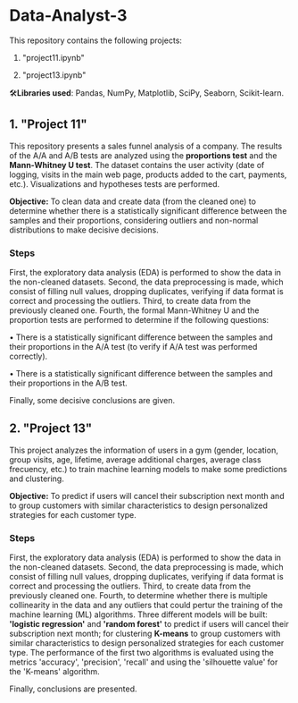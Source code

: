 # Data-Analyst-3
This repository contains the following projects:

1. "project11.ipynb"

2. "project13.ipynb"

🛠️**Libraries used**: Pandas, NumPy, Matplotlib, SciPy, Seaborn, Scikit-learn.

## 1. "Project 11"
This repository presents a sales funnel analysis of a company. The results of the A/A and A/B tests are analyzed using the **proportions test** and the **Mann-Whitney U test**. The dataset contains the user activity (date of logging, visits in the main web page, products added to the cart, payments, etc.). Visualizations and hypotheses tests are performed.

**Objective:** To clean data and create data (from the cleaned one) to determine whether there is a statistically significant difference between the samples and their proportions, considering outliers and non-normal distributions to make decisive decisions.

### Steps
First, the exploratory data analysis (EDA) is performed to show the data in the non-cleaned datasets. Second, the data preprocessing is made, which consist of filling null values, dropping duplicates, verifying if data format is correct and processing the outliers. Third, to create data from the previously cleaned one. Fourth, the formal Mann-Whitney U and the proportion tests are performed to determine if the following questions:

• There is a statistically significant difference between the samples and their proportions in the A/A test (to verify if A/A test was performed correctly).

• There is a statistically significant difference between the samples and their proportions in the A/B test.

Finally, some decisive conclusions are given.


## 2. "Project 13"
This project analyzes the information of users in a gym (gender, location, group visits, age, lifetime, average additional charges, average class frecuency, etc.) to train machine learning models to make some predictions and clustering.

**Objective:** To predict if users will cancel their subscription next month and to group customers with similar characteristics to design personalized strategies for each customer type.

### Steps
First, the exploratory data analysis (EDA) is performed to show the data in the non-cleaned datasets. Second, the data preprocessing is made, which consist of filling null values, dropping duplicates, verifying if data format is correct and processing the outliers. Third, to create data from the previously cleaned one. Fourth, to determine whether there is multiple collinearity in the data and any outliers that could pertur the training of the machine learning (ML) algorithms. Three different models will be built: **'logistic regression'** and **'random forest'** to predict if users will cancel their subscription next month; for clustering **K-means** to group customers with similar characteristics to design personalized strategies for each customer type. The performance of the first two algorithms is evaluated using the metrics 'accuracy', 'precision', 'recall' and using the 'silhouette value' for the 'K-means' algorithm.

Finally, conclusions are presented.
